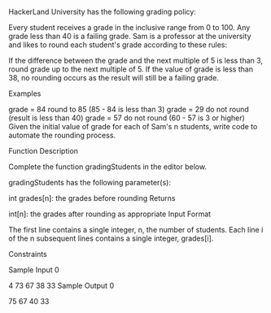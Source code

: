 HackerLand University has the following grading policy:

Every student receives a grade in the inclusive range from 0 to 100.
Any grade less than 40 is a failing grade.
Sam is a professor at the university and likes to round each student's grade according to these rules:

If the difference between the grade and the next multiple of 5 is less than 3, round grade up to the next multiple of 5.
If the value of grade is less than 38, no rounding occurs as the result will still be a failing grade.

Examples

 grade = 84 round to 85 (85 - 84 is less than 3)
 grade = 29 do not round (result is less than 40)
 grade = 57 do not round (60 - 57 is 3 or higher)
Given the initial value of grade for each of Sam's n students, write code to automate the rounding process.

Function Description

Complete the function gradingStudents in the editor below.

gradingStudents has the following parameter(s):

int grades[n]: the grades before rounding
Returns

int[n]: the grades after rounding as appropriate
Input Format

The first line contains a single integer, n, the number of students.
Each line i of the n subsequent lines contains a single integer, grades[i].

Constraints

Sample Input 0

4
73
67
38
33
Sample Output 0

75
67
40
33

